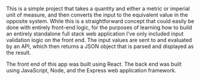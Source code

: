 This is a simple project that takes a quantity and either a metric or imperial unit of measure, and then converts the input to the equivalent value in the opposite system. While this is a straightforward concept that could easily be done with entirely front-end logic, for the purposes of learning how to build an entirely standalone full stack web application I've only included input validation logic on the front end. The input values are sent to and evaluated by an API, which then returns a JSON object that is parsed and displayed as the result. 

The front end of this app was built using React. The back end was built using JavaScript, Node, and the Express web application framework.
